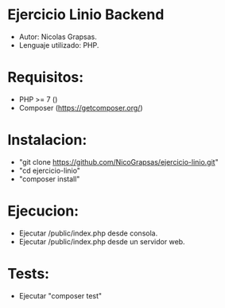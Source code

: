 # Ejercicio Linio Backend

- Autor: Nicolas Grapsas.
- Lenguaje utilizado: PHP.

# Requisitos:
- PHP >= 7 ()
- Composer (https://getcomposer.org/)

# Instalacion:
 - "git clone https://github.com/NicoGrapsas/ejercicio-linio.git"
 - "cd ejercicio-linio"
 - "composer install"

# Ejecucion:
- Ejecutar /public/index.php desde consola.
- Ejecutar /public/index.php desde un servidor web.

# Tests:
- Ejecutar "composer test"
